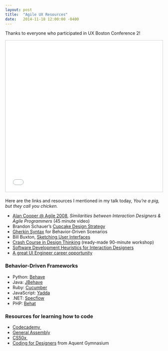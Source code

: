 ```yaml
---
layout: post
title:  "Agile UX Resources"
date:   2014-11-18 12:00:00 -0400
---
```

Thanks to everyone who participated in UX Boston Conference 2!

<iframe src="//www.slideshare.net/slideshow/embed_code/key/17gBtK2ErJ8XP1" width="595" height="485" frameborder="0" marginwidth="0" marginheight="0" scrolling="no" style="border:1px solid #CCC; border-width:1px; margin-bottom:5px; max-width: 100%;" allowfullscreen=""> </iframe>

Here are the links and resources I mentioned in my talk today, _You’re a pig, but they call you chicken._

*   [Alan Cooper @ Agile 2008](http://www.infoq.com/interviews/Interaction-Design-Alan-Cooper), _Similarities between Interaction Designers & Agile Programmers_ (45 minute video)
*   Brandon Schauer’s [Cupcake Design Strategy](http://brandonschauer.com/post/3309932285/more-on-the-little-secret-to-product-planning-cupcakes)
*   [Gherkin Syntax](http://behat.readthedocs.org/en/v2.5/guides/1.gherkin.html) for Behavior-Driven Scenarios
*   Bill Buxton, [Sketching User Interfaces](http://www.amazon.com/gp/product/0123740371/ref=as_li_tl?ie=UTF8&camp=1789&creative=390957&creativeASIN=0123740371&linkCode=as2&tag=abbettorg-20&linkId=F2ZH7Y3ORUVJL3OA)
*   [Crash Course in Design Thinking](http://dschool.stanford.edu/dgift/) (ready-made 90-minute workshop)
*   [Software Development Heuristics for Interaction Designers](http://devheuristics.com/)
*   [A great UI Engineer career opportunity](http://act.md/)

### Behavior-Driven Frameworks

*   Python: [Behave](http://pythonhosted.org/behave/)
*   Java: [JBehave](http://jbehave.org)
*   Ruby: [Cucumber](http://cukes.info)
*   JavaScript: [Yadda](http://github.com/acuminous/yadda)
*   .NET: [Specflow](http://specflow.org)
*   PHP: [Behat](http://behat.org)

### Resources for learning how to code

*   [Codecademy ](http://codecademy.com)
*   [General Assembly](https://generalassemb.ly/boston)
*   [CS50x ](https://www.edx.org/course/harvardx/harvardx-cs50x-introduction-computer-1022)
*   [Coding for Designers](http://gymnasium.aquent.com/catalog/course/100) from Aquent Gymnasium
